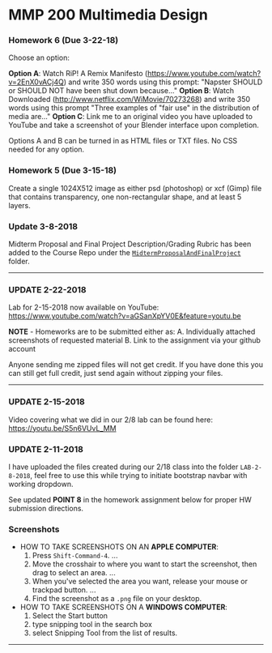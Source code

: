 # MMP 200 Multimedia Design

### Homework 6 (Due 3-22-18)

Choose an option:

**Option A**: Watch RiP! A Remix Manifesto (https://www.youtube.com/watch?v=2EnX0vACj4Q) and write 350 words using this prompt: "Napster SHOULD or SHOULD NOT have been shut down because..."
**Option B**: Watch Downloaded (http://www.netflix.com/WiMovie/70273268) and write 350 words using this prompt "Three examples of "fair use" in the distribution of media are..."
**Option C**: Link me to an original video you have uploaded to YouTube and take a screenshot of
your Blender interface upon completion.

Options A and B can be turned in as HTML files or TXT files.  No CSS needed for any option.

### Homework 5 (Due 3-15-18)
Create a single 1024X512 image as either psd (photoshop) or xcf (Gimp) file that contains transparency, one non-rectangular shape, and at least 5 layers.

### Update 3-8-2018

Midterm Proposal and Final Project Description/Grading Rubric has been added
to the Course Repo under the [`MidtermProposalAndFinalProject`](https://github.com/EliCash82/MMP-200/blob/master/MidtermProposalAndFinalProject/MidtermAndFinal.md) folder.

---

### **UPDATE** 2-22-2018

Lab for 2-15-2018 now available on YouTube: https://www.youtube.com/watch?v=aGSanXpYV0E&feature=youtu.be

**NOTE** - Homeworks are to be submitted either as:
A. Individually attached screenshots of requested material
B. Link to the assignment via your github account

Anyone sending me zipped files will not get credit.  If you have done this you can
still get full credit, just send again without zipping your files.

---

### **UPDATE** 2-15-2018

Video covering what we did in our 2/8 lab can be found here:
https://youtu.be/S5n6VUvL_MM

### **UPDATE** 2-11-2018
I have uploaded the files created during our 2/18 class into the
folder `LAB-2-8-2018`, feel free to use this while trying to initiate
bootstrap navbar with working dropdown.

See updated **POINT 8** in the homework assignment below for proper
HW submission directions.  


### Screenshots

  * HOW TO TAKE SCREENSHOTS ON AN **APPLE COMPUTER**:
      1. Press `Shift-Command-4`. ...
      2. Move the crosshair to where you want to start the screenshot, then drag to select an area. ...
      3. When you've selected the area you want, release your mouse or trackpad button. ...
      4. Find the screenshot as a `.png` file on your desktop.
  * HOW TO TAKE SCREENSHOTS ON A **WINDOWS COMPUTER**:
      1. Select the Start  button
      2. type snipping tool in the search box
      3. select Snipping Tool from the list of results.


---
